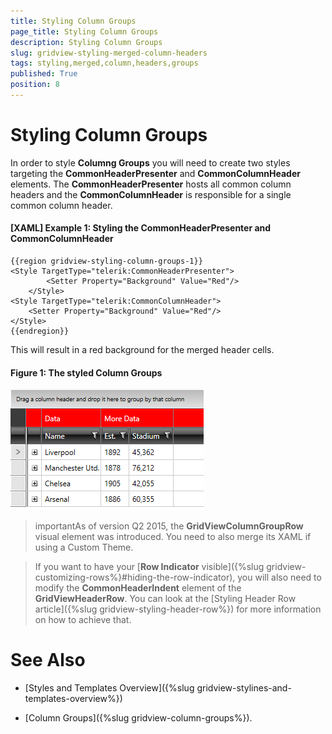 ```yaml
---
title: Styling Column Groups
page_title: Styling Column Groups
description: Styling Column Groups
slug: gridview-styling-merged-column-headers
tags: styling,merged,column,headers,groups
published: True
position: 8
---
```


# Styling Column Groups

In order to style **Columng Groups** you will need to create two styles targeting the **CommonHeaderPresenter** and **CommonColumnHeader** elements. The __CommonHeaderPresenter__ hosts all common column headers and the __CommonColumnHeader__ is responsible for a single common column header. 

#### __[XAML] Example 1: Styling the CommonHeaderPresenter and CommonColumnHeader__

	{{region gridview-styling-column-groups-1}}
	<Style TargetType="telerik:CommonHeaderPresenter">
            <Setter Property="Background" Value="Red"/>
        </Style>
	<Style TargetType="telerik:CommonColumnHeader">
		<Setter Property="Background" Value="Red"/>
	</Style>
	{{endregion}}

This will result in a red background for the merged header cells.

#### __Figure 1: The styled Column Groups__

![The styled Column Groups](images/gridview-styling-column-groups.png)

>importantAs of version Q2 2015, the __GridViewColumnGroupRow__ visual element was introduced. You need to also merge its XAML if using a Custom Theme.

>If you want to have your [**Row Indicator** visible]({%slug gridview-customizing-rows%}#hiding-the-row-indicator), you will also need to modify the **CommonHeaderIndent** element of the **GridViewHeaderRow**. You can look at the [Styling Header Row article]({%slug gridview-styling-header-row%}) for more information on how to achieve that.

# See Also

 * [Styles and Templates Overview]({%slug gridview-stylines-and-templates-overview%})
 
 * [Column Groups]({%slug gridview-column-groups%}).
